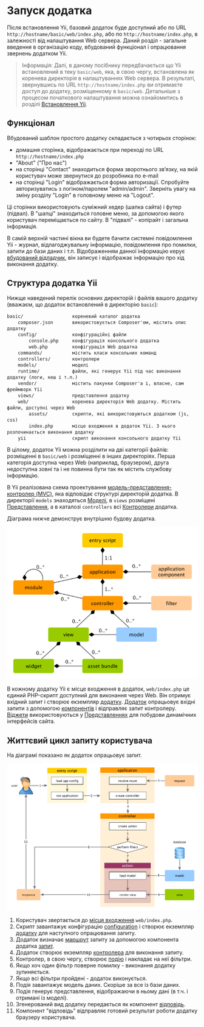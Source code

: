 Запуск додатка
====================

 Після встановлення Yii, базовий додаток буде доступний або по URL `http://hostname/basic/web/index.php`, або по `http://hostname/index.php`, в залежності від налаштування Web сервера. Даний розділ - загальне введення в організацію коду, вбудований функціонал і опрацювання звернень додатком Yii.

> Інформація: Далі, в даному посібнику передбачається що Yii встановлений в теку `basic/web`, яка, в свою чергу, встановлена як коренева директорія в налаштуваннях Web сервера. В результаті, звернувшись по URL `http://hostname/index.php` ви отримаєте доступ до додатку, розміщенному в `basic/web`. Детальніше з процесом початкового налаштування можна ознайомитись в розділі [Встановлення Yii](start-installation.md).

Функціонал <a name="functionality"></a>
---------------

Вбудований шаблон простого додатку складається з чотирьох сторінок:

* домашня сторінка, відображається при переході по URL `http://hostname/index.php`
* "About" ("Про нас")
* на сторінці "Contact" знаходиться форма зворотнього зв’язку, на якій користувач може звернутися до розробника по e-mail
* на сторінці "Login" відображається форма авторизації. Спробуйте авторизуватись з логіном/паролем "admin/admin". Зверніть увагу на зміну розділу "Login" в головному меню на "Logout".

Ці сторінки використовують суміжний хедер (шапка сайта) і футер (підвал). В "шапці" знаходиться головне меню, за допомогою якого користувач переміщається по сайту. В "підвалі" - копірайт і загальна інформація.

В самій верхній частині вікна ви будете бачити системні повідомлення Yii - журнал, відлагоджувальну інформацію, повідомлення про помилки, запити до бази даних і т.п. Відображенням данної інформацію керує [вбудований відладчик](tool-debugger.md), він записує і відображає інформацію про хід виконання додатку.


Структура додатка Yii <a name="application-structure"></a>
---------------------

Нижще наведений перелік основних директорій і файлів вашого додатку (вважаєм, що додаток встановлений в директорію `basic`):

```
basic/                  кореневий каталог додатка
    composer.json       використовується Composer'ом, містить опис додатку
    config/             конфігураційні файли
        console.php     конфігурація консольного додатка
        web.php         конфігурація Web додатка
    commands/           містить класи консольних команд
    controllers/        контролери
    models/             моделі
    runtime/            файли, які генерує Yii під час виконання додатку (логи, кеш і т.п.)
    vendor/             містить пакунки Composer'а і, власне, сам фреймворк Yii
    views/              представлення додатку
    web/                коренева директорія Web додатку. Містить файли, доступні через Web
        assets/         скрипти, які використовуються додатком (js, css)
        index.php       місце входження в додаток Yii. З нього розпочинається виконання додатку
    yii                 скрипт виконання консольного додатку Yii
```

В цілому, додаток Yii можна розділити на дві категорії файлів: розміщенні в `basic/web` і розміщенні в інших директоріях. Перша категорія доступна через Web (наприклад, браузером), друга недоступна зовні та і не повинна бути так як містить службову інформацію.

В Yii реалізована схема проектування [модель-представлення-контролер (MVC)](http://http://uk.wikipedia.org/wiki/Model-View-Controller),
яка відповідає структурі директорій додатка. В директорії `models` знаходяться [Моделі](structure-models.md),
в `views` розміщені [Представлення](structure-views.md), а в каталозі `controllers` всі [Контролери](structure-controllers.md) додатка.

Діаграма нижче демонструє внутрішню будову додатка.

![внутрішня будова додатка](../guide/images/application-structure.png)

В кожному додатку Yii є місце входження в додаток, `web/index.php` це єдиний PHP-скрипт доступний для виконання через Web. Він отримує вхідний запит і створює екземпляр [додатку](structure-applications.md).
[Додаток](structure-applications.md) опрацьовує вхідні запити з допомогою [компонентів](concept-components.md) і відправляє запит контролеру. [Віджети](structure-widgets.md) використовуються у [Представленнях](structure-views.md) для побудови динамічних інтерфейсів сайта.


Життєвий цикл запиту користувача <a name="request-lifecycle"></a>
-----------------

На діаграмі показано як додаток опрацьовує запит.

![Життєвий цикл запиту](../guide/images/application-lifecycle.png)

1. Користувач звертається до [місця входження](structure-entry-scripts.md) `web/index.php`.
2. Скрипт завантажує конфігурацію [configuration](concept-configurations.md) і створює екземпляр [додатку](structure-applications.md) для наступного опрацювання запиту.
3. Додаток визначає [маршрут](runtime-routing.md) запиту за допомогою компонента додатка  [запит](runtime-requests.md).
4. Додаток створює екземпляр [контролера](structure-controllers.md) для виконання запиту.
5. Контролер, в свою чергу, створює [подію](structure-controllers.md) і накладає на неї фільтри.
6. Якщо хоч один фільтр поверне помилку - виконання додатку зупиняється.
7. Якщо всі фільтри пройдені - додаток виконується.
8. Подія завантажує модель даних. Скоріше за все із бази даних.
9. Подія генерує представлення, відображаючи в ньому дані (в т.ч. і отримані із моделі).
10. Згенерований вид додатку передається як компонент [відповідь](runtime-responses.md).
11. Компонент "відповідь" відправляє готовий результат роботи додатку браузеру користувача.

